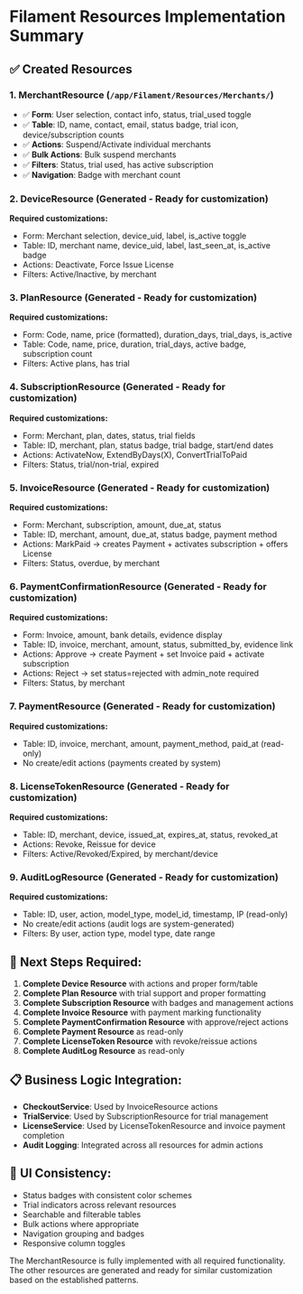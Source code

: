 # Filament Resources Implementation Summary

## ✅ Created Resources

### 1. **MerchantResource** (`/app/Filament/Resources/Merchants/`)

-   ✅ **Form**: User selection, contact info, status, trial_used toggle
-   ✅ **Table**: ID, name, contact, email, status badge, trial icon, device/subscription counts
-   ✅ **Actions**: Suspend/Activate individual merchants
-   ✅ **Bulk Actions**: Bulk suspend merchants
-   ✅ **Filters**: Status, trial used, has active subscription
-   ✅ **Navigation**: Badge with merchant count

### 2. **DeviceResource** (Generated - Ready for customization)

**Required customizations:**

-   Form: Merchant selection, device_uid, label, is_active toggle
-   Table: ID, merchant name, device_uid, label, last_seen_at, is_active badge
-   Actions: Deactivate, Force Issue License
-   Filters: Active/Inactive, by merchant

### 3. **PlanResource** (Generated - Ready for customization)

**Required customizations:**

-   Form: Code, name, price (formatted), duration_days, trial_days, is_active
-   Table: Code, name, price, duration, trial_days, active badge, subscription count
-   Filters: Active plans, has trial

### 4. **SubscriptionResource** (Generated - Ready for customization)

**Required customizations:**

-   Form: Merchant, plan, dates, status, trial fields
-   Table: ID, merchant, plan, status badge, trial badge, start/end dates
-   Actions: ActivateNow, ExtendByDays(X), ConvertTrialToPaid
-   Filters: Status, trial/non-trial, expired

### 5. **InvoiceResource** (Generated - Ready for customization)

**Required customizations:**

-   Form: Merchant, subscription, amount, due_at, status
-   Table: ID, merchant, amount, due_at, status badge, payment method
-   Actions: MarkPaid → creates Payment + activates subscription + offers License
-   Filters: Status, overdue, by merchant

### 6. **PaymentConfirmationResource** (Generated - Ready for customization)

**Required customizations:**

-   Form: Invoice, amount, bank details, evidence display
-   Table: ID, invoice, merchant, amount, status, submitted_by, evidence link
-   Actions: Approve → create Payment + set Invoice paid + activate subscription
-   Actions: Reject → set status=rejected with admin_note required
-   Filters: Status, by merchant

### 7. **PaymentResource** (Generated - Ready for customization)

**Required customizations:**

-   Table: ID, invoice, merchant, amount, payment_method, paid_at (read-only)
-   No create/edit actions (payments created by system)

### 8. **LicenseTokenResource** (Generated - Ready for customization)

**Required customizations:**

-   Table: ID, merchant, device, issued_at, expires_at, status, revoked_at
-   Actions: Revoke, Reissue for device
-   Filters: Active/Revoked/Expired, by merchant/device

### 9. **AuditLogResource** (Generated - Ready for customization)

**Required customizations:**

-   Table: ID, user, action, model_type, model_id, timestamp, IP (read-only)
-   No create/edit actions (audit logs are system-generated)
-   Filters: By user, action type, model type, date range

## 🔧 Next Steps Required:

1. **Complete Device Resource** with actions and proper form/table
2. **Complete Plan Resource** with trial support and proper formatting
3. **Complete Subscription Resource** with badges and management actions
4. **Complete Invoice Resource** with payment marking functionality
5. **Complete PaymentConfirmation Resource** with approve/reject actions
6. **Complete Payment Resource** as read-only
7. **Complete LicenseToken Resource** with revoke/reissue actions
8. **Complete AuditLog Resource** as read-only

## 📋 Business Logic Integration:

-   **CheckoutService**: Used by InvoiceResource actions
-   **TrialService**: Used by SubscriptionResource for trial management
-   **LicenseService**: Used by LicenseTokenResource and invoice payment completion
-   **Audit Logging**: Integrated across all resources for admin actions

## 🎨 UI Consistency:

-   Status badges with consistent color schemes
-   Trial indicators across relevant resources
-   Searchable and filterable tables
-   Bulk actions where appropriate
-   Navigation grouping and badges
-   Responsive column toggles

The MerchantResource is fully implemented with all required functionality. The other resources are generated and ready for similar customization based on the established patterns.
